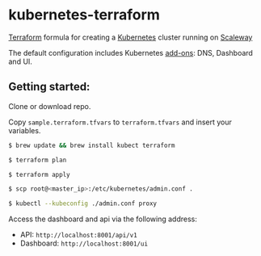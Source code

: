 # kubernetes-terraform

[Terraform](https://terraform.io) formula for creating a [Kubernetes](http://kubernetes.io) cluster running on [Scaleway](https://scaleway.com)

The default configuration includes Kubernetes
[add-ons](https://github.com/kubernetes/kubernetes/tree/master/cluster/addons):
DNS, Dashboard and UI.

## Getting started:
Clone or download repo.

Copy `sample.terraform.tfvars` to `terraform.tfvars` and insert your variables.


```bash
$ brew update && brew install kubect terraform

$ terraform plan

$ terraform apply

$ scp root@<master_ip>:/etc/kubernetes/admin.conf .

$ kubectl --kubeconfig ./admin.conf proxy
```
Access the dashboard and api via the following address:

- API: `http://localhost:8001/api/v1`
- Dashboard: `http://localhost:8001/ui`
